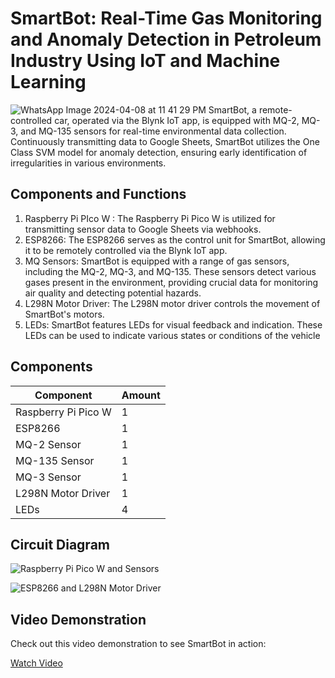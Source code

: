 # SmartBot: Real-Time Gas Monitoring and Anomaly Detection in Petroleum Industry Using IoT and Machine Learning
![WhatsApp Image 2024-04-08 at 11 41 29 PM](https://github.com/bachewar-bhushan/SmartBot/assets/142074907/2019ee7e-c3f5-4ee3-9cff-60a0e94f9099)
SmartBot, a remote-controlled car, operated via the Blynk IoT app, is equipped with MQ-2, MQ-3, and MQ-135 sensors for real-time environmental data collection. Continuously transmitting data to Google Sheets, SmartBot utilizes the One Class SVM model for anomaly detection, ensuring early identification of irregularities in various environments. 

## Components and Functions
1. Raspberry Pi PIco W : The Raspberry Pi Pico W is utilized for transmitting sensor data to Google Sheets via webhooks.
2. ESP8266: The ESP8266 serves as the control unit for SmartBot, allowing it to be remotely controlled via the Blynk IoT app.
3. MQ Sensors: SmartBot is equipped with a range of gas sensors, including the MQ-2, MQ-3, and MQ-135. These sensors detect various gases present in the environment, providing crucial data for monitoring air quality and detecting potential hazards.
4. L298N Motor Driver: The L298N motor driver controls the movement of SmartBot's motors.
5. LEDs: SmartBot features LEDs for visual feedback and indication. These LEDs can be used to indicate various states or conditions of the vehicle

## Components
| Component           | Amount |
| ------------------- | ------ |
| Raspberry Pi Pico W | 1      |
| ESP8266             | 1      |
| MQ-2 Sensor         | 1      |
| MQ-135 Sensor       | 1      |
| MQ-3 Sensor         | 1      |
| L298N Motor Driver  | 1      |
| LEDs                | 4      |


## Circuit Diagram 
   ![Raspberry Pi Pico W and Sensors](https://github.com/bachewar-bhushan/SmartBot/assets/142074907/fecacc1b-fa01-4436-8969-2afc7731bb63)

   ![ESP8266 and L298N Motor Driver](https://github.com/bachewar-bhushan/SmartBot/assets/142074907/1e939ce1-ca5a-4ee6-86a3-70f5dd9ecce0)

## Video Demonstration

Check out this video demonstration to see SmartBot in action:

[Watch Video](https://drive.google.com/file/d/1_J8lU9RZnxMFQNCjEJvBX9Zs4pwNoNJt/view?usp=sharing)

